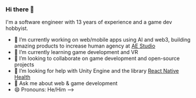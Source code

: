 ### Hi there 👋

I'm a software engineer with 13 years of experience and a game dev hobbyist.

- 🔭 I’m currently working on web/mobile apps using AI and web3, building amazing products to increase human agency at [AE Studio](https://ae.studio/)
- 🌱 I’m currently learning game development and VR
- 👯 I’m looking to collaborate on game development and open-source projects
- 🤔 I’m looking for help with Unity Engine and the library [React Native Health](https://github.com/agencyenterprise/react-native-health)
- 💬 Ask me about web & game development
- 😄 Pronouns: He/Him
-->

<!--
**RuanAzevedo/RuanAzevedo** is a ✨ _special_ ✨ repository because its `README.md` (this file) appears on your GitHub profile.

Here are some ideas to get you started:

- 🔭 I’m currently working on ...
- 🌱 I’m currently learning ...
- 👯 I’m looking to collaborate on ...
- 🤔 I’m looking for help with ...
- 💬 Ask me about ...
- 📫 How to reach me: ...
- 😄 Pronouns: ...
- ⚡ Fun fact: ...
-->
